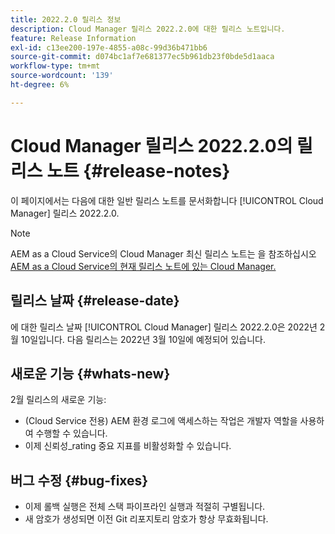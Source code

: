```yaml
---
title: 2022.2.0 릴리스 정보
description: Cloud Manager 릴리스 2022.2.0에 대한 릴리스 노트입니다.
feature: Release Information
exl-id: c13ee200-197e-4855-a08c-99d36b471bb6
source-git-commit: d074bc1af7e681377ec5b961db23f0bde5d1aaca
workflow-type: tm+mt
source-wordcount: '139'
ht-degree: 6%

---
```


# Cloud Manager 릴리스 2022.2.0의 릴리스 노트 {#release-notes}

이 페이지에서는 다음에 대한 일반 릴리스 노트를 문서화합니다 [!UICONTROL Cloud Manager] 릴리스 2022.2.0.

>[!NOTE]
>
>AEM as a Cloud Service의 Cloud Manager 최신 릴리스 노트는 을 참조하십시오 [AEM as a Cloud Service의 현재 릴리스 노트에 있는 Cloud Manager.](https://experienceleague.adobe.com/docs/experience-manager-cloud-service/content/implementing/using-cloud-manager/release-notes-cloud-manager/release-notes-cm-current.html)

## 릴리스 날짜 {#release-date}

에 대한 릴리스 날짜 [!UICONTROL Cloud Manager] 릴리스 2022.2.0은 2022년 2월 10일입니다. 다음 릴리스는 2022년 3월 10일에 예정되어 있습니다.

## 새로운 기능 {#whats-new}

2월 릴리스의 새로운 기능:

* (Cloud Service 전용) AEM 환경 로그에 액세스하는 작업은 개발자 역할을 사용하여 수행할 수 있습니다.
* 이제 신뢰성_rating 중요 지표를 비활성화할 수 있습니다.

## 버그 수정 {#bug-fixes}

* 이제 롤백 실행은 전체 스택 파이프라인 실행과 적절히 구별됩니다.
* 새 암호가 생성되면 이전 Git 리포지토리 암호가 항상 무효화됩니다.

